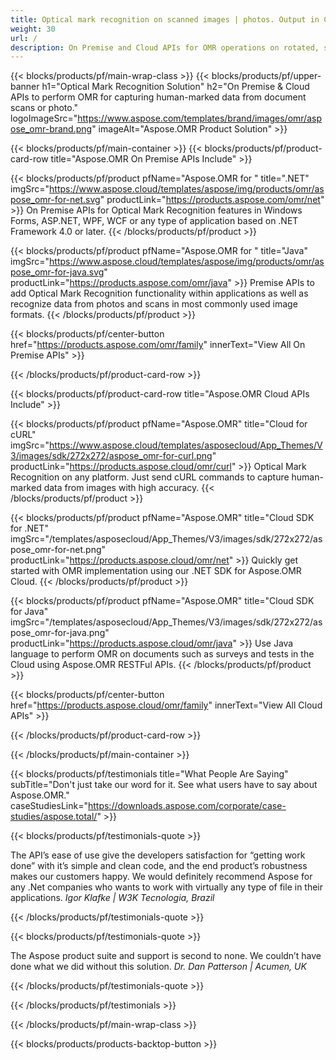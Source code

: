 ```yaml
---
title: Optical mark recognition on scanned images | photos. Output in CSV 
weight: 30
url: /
description: On Premise and Cloud APIs for OMR operations on rotated, side viewed, scanned images. Process questionnaires, surveys, MCQs with high accuracy and get result in CSV format.
---
```


{{< blocks/products/pf/main-wrap-class >}}
{{< blocks/products/pf/upper-banner h1="Optical Mark Recognition Solution" h2="On Premise & Cloud APIs to perform OMR for capturing human-marked data from document scans or photo." logoImageSrc="https://www.aspose.com/templates/brand/images/omr/aspose_omr-brand.png" imageAlt="Aspose.OMR Product Solution" >}}

{{< blocks/products/pf/main-container >}}
{{< blocks/products/pf/product-card-row title="Aspose.OMR On Premise APIs Include" >}}

{{< blocks/products/pf/product pfName="Aspose.OMR for " title=".NET" imgSrc="https://www.aspose.cloud/templates/aspose/img/products/omr/aspose_omr-for-net.svg" productLink="https://products.aspose.com/omr/net" >}}
On Premise APIs for Optical Mark Recognition features in Windows Forms, ASP.NET, WPF, WCF or any type of application based on .NET Framework 4.0 or later.
{{< /blocks/products/pf/product >}}

{{< blocks/products/pf/product pfName="Aspose.OMR for " title="Java" imgSrc="https://www.aspose.cloud/templates/aspose/img/products/omr/aspose_omr-for-java.svg" productLink="https://products.aspose.com/omr/java" >}}
Premise APIs to add Optical Mark Recognition functionality within applications as well as recognize data from photos and scans in most commonly used image formats.
{{< /blocks/products/pf/product >}}

{{< blocks/products/pf/center-button href="https://products.aspose.com/omr/family" innerText="View All On Premise APIs" >}}

{{< /blocks/products/pf/product-card-row >}}

{{< blocks/products/pf/product-card-row title="Aspose.OMR Cloud APIs Include" >}}

{{< blocks/products/pf/product pfName="Aspose.OMR" title="Cloud for cURL" imgSrc="https://www.aspose.cloud/templates/asposecloud/App_Themes/V3/images/sdk/272x272/aspose_omr-for-curl.png" productLink="https://products.aspose.cloud/omr/curl" >}}
Optical Mark Recognition on any platform. Just send cURL commands to capture human-marked data from images with high accuracy.
{{< /blocks/products/pf/product >}}

{{< blocks/products/pf/product pfName="Aspose.OMR" title="Cloud SDK for .NET" imgSrc="/templates/asposecloud/App_Themes/V3/images/sdk/272x272/aspose_omr-for-net.png" productLink="https://products.aspose.cloud/omr/net" >}}
Quickly get started with OMR implementation using our .NET SDK for Aspose.OMR Cloud.
{{< /blocks/products/pf/product >}}

{{< blocks/products/pf/product pfName="Aspose.OMR" title="Cloud SDK for Java" imgSrc="/templates/asposecloud/App_Themes/V3/images/sdk/272x272/aspose_omr-for-java.png" productLink="https://products.aspose.cloud/omr/java" >}}
Use Java language to perform OMR on documents such as surveys and tests in the Cloud using Aspose.OMR RESTFul APIs.
{{< /blocks/products/pf/product >}}

{{< blocks/products/pf/center-button href="https://products.aspose.cloud/omr/family" innerText="View All Cloud APIs" >}}

{{< /blocks/products/pf/product-card-row >}}

{{< /blocks/products/pf/main-container >}}

{{< blocks/products/pf/testimonials title="What People Are Saying" subTitle="Don't just take our word for it. See what users have to say about Aspose.OMR." caseStudiesLink="https://downloads.aspose.com/corporate/case-studies/aspose.total/" >}}

{{< blocks/products/pf/testimonials-quote >}}
<p class="first">
 The API’s ease of use give the developers satisfaction for “getting work done” with it’s simple and clean code, and the end product’s robustness makes our customers happy. We would definitely recommend Aspose for any .Net companies who wants to work with virtually any type of file in their applications.
 <em>
  Igor Klafke | W3K Tecnologia, Brazil
 </em>
</p>

{{< /blocks/products/pf/testimonials-quote >}}

{{< blocks/products/pf/testimonials-quote >}}
<p class="second">
 The Aspose product suite and support is second to none. We couldn’t have done what we did without this solution.
 <em>
  Dr. Dan Patterson | Acumen, UK
 </em>
</p>

{{< /blocks/products/pf/testimonials-quote >}}

{{< /blocks/products/pf/testimonials >}}

{{< /blocks/products/pf/main-wrap-class >}}

{{< blocks/products/products-backtop-button >}}